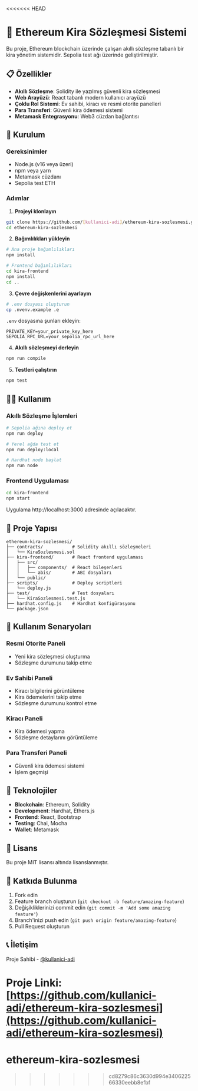 <<<<<<< HEAD
# 🏢 Ethereum Kira Sözleşmesi Sistemi

Bu proje, Ethereum blockchain üzerinde çalışan akıllı sözleşme tabanlı bir kira yönetim sistemidir. Sepolia test ağı üzerinde geliştirilmiştir.

## 📋 Özellikler

- **Akıllı Sözleşme**: Solidity ile yazılmış güvenli kira sözleşmesi
- **Web Arayüzü**: React tabanlı modern kullanıcı arayüzü
- **Çoklu Rol Sistemi**: Ev sahibi, kiracı ve resmi otorite panelleri
- **Para Transferi**: Güvenli kira ödemesi sistemi
- **Metamask Entegrasyonu**: Web3 cüzdan bağlantısı

## 🚀 Kurulum

### Gereksinimler

- Node.js (v16 veya üzeri)
- npm veya yarn
- Metamask cüzdanı
- Sepolia test ETH

### Adımlar

1. **Projeyi klonlayın**
```bash
git clone https://github.com/[kullanici-adi]/ethereum-kira-sozlesmesi.git
cd ethereum-kira-sozlesmesi
```

2. **Bağımlılıkları yükleyin**
```bash
# Ana proje bağımlılıkları
npm install

# Frontend bağımlılıkları
cd kira-frontend
npm install
cd ..
```

3. **Çevre değişkenlerini ayarlayın**
```bash
# .env dosyası oluşturun
cp .nvenv.example .e
```

`.env` dosyasına şunları ekleyin:
```
PRIVATE_KEY=your_private_key_here
SEPOLIA_RPC_URL=your_sepolia_rpc_url_here
```

4. **Akıllı sözleşmeyi derleyin**
```bash
npm run compile
```

5. **Testleri çalıştırın**
```bash
npm test
```

## 🏃‍♂️ Kullanım

### Akıllı Sözleşme İşlemleri

```bash
# Sepolia ağına deploy et
npm run deploy

# Yerel ağda test et
npm run deploy:local

# Hardhat node başlat
npm run node
```

### Frontend Uygulaması

```bash
cd kira-frontend
npm start
```

Uygulama http://localhost:3000 adresinde açılacaktır.

## 📁 Proje Yapısı

```
ethereum-kira-sozlesmesi/
├── contracts/           # Solidity akıllı sözleşmeleri
│   └── KiraSozlesmesi.sol
├── kira-frontend/       # React frontend uygulaması
│   ├── src/
│   │   ├── components/  # React bileşenleri
│   │   └── abis/        # ABI dosyaları
│   └── public/
├── scripts/             # Deploy scriptleri
│   └── deploy.js
├── test/                # Test dosyaları
│   └── KiraSozlesmesi.test.js
├── hardhat.config.js    # Hardhat konfigürasyonu
└── package.json
```

## 🎯 Kullanım Senaryoları

### Resmi Otorite Paneli
- Yeni kira sözleşmesi oluşturma
- Sözleşme durumunu takip etme

### Ev Sahibi Paneli
- Kiracı bilgilerini görüntüleme
- Kira ödemelerini takip etme
- Sözleşme durumunu kontrol etme

### Kiracı Paneli
- Kira ödemesi yapma
- Sözleşme detaylarını görüntüleme

### Para Transferi Paneli
- Güvenli kira ödemesi sistemi
- İşlem geçmişi

## 🔧 Teknolojiler

- **Blockchain**: Ethereum, Solidity
- **Development**: Hardhat, Ethers.js
- **Frontend**: React, Bootstrap
- **Testing**: Chai, Mocha
- **Wallet**: Metamask

## 📝 Lisans

Bu proje MIT lisansı altında lisanslanmıştır.

## 🤝 Katkıda Bulunma

1. Fork edin
2. Feature branch oluşturun (`git checkout -b feature/amazing-feature`)
3. Değişikliklerinizi commit edin (`git commit -m 'Add some amazing feature'`)
4. Branch'inizi push edin (`git push origin feature/amazing-feature`)
5. Pull Request oluşturun

## 📞 İletişim

Proje Sahibi - [@kullanici-adi](https://github.com/kullanici-adi)

Proje Linki: [https://github.com/kullanici-adi/ethereum-kira-sozlesmesi](https://github.com/kullanici-adi/ethereum-kira-sozlesmesi) 
=======
# ethereum-kira-sozlesmesi
>>>>>>> cd8279c86c3630d994e340622566330eebb8efbf
